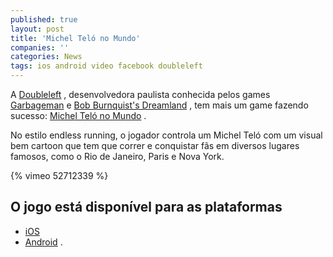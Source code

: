 ```yaml
---
published: true
layout: post
title: 'Michel Teló no Mundo'
companies: ''
categories: News
tags: ios android video facebook doubleleft
---
```

A <a href="https://www.facebook.com/doubleleft" target="_blank">Doubleleft</a>
, desenvolvedora paulista conhecida pelos games <a href="http://doubleleft.com/garbageman/" target="_blank">Garbageman</a>
 e <a href="http://bbdreamland.com/" target="_blank">Bob Burnquist's Dreamland</a>
, tem mais um game fazendo sucesso: <a href="http://playmicheltelo.com/" target="_blank">Michel Teló no Mundo</a>
.




No estilo endless running, o jogador controla um Michel Teló com um visual bem cartoon que tem que correr e conquistar fãs em diversos lugares famosos, como o Rio de Janeiro, Paris e Nova York.

{% vimeo 52712339 %}
## O jogo está disponível para as plataformas
<ul>
	<li><a href="https://itunes.apple.com/app/michel-telo-no-mundo/id592034934?ls=1&amp;mt=8" target="_blank">iOS</a>
</li>
	<li><a href="https://play.google.com/store/apps/details?id=com.doubleleft.teloworld" target="_blank">Android</a>
.</li>
</ul>